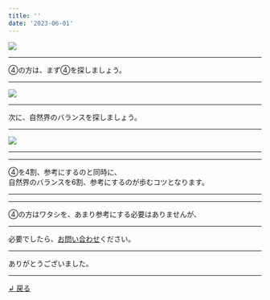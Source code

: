 ```yaml
---
title: ''
date: '2023-06-01'
---
```

![](/images/00.jpg)
***
④の方は、まず④を探しましょう。
***
![](/images/00_.jpg)
***
次に、自然界のバランスを探しましょう。
***
![](/images/00__.jpg)
***
***
④を4割、参考にするのと同時に、    
自然界のバランスを6割、参考にするのが歩むコツとなります。
***
***
④の方はワタシを、あまり参考にする必要はありませんが、
***
必要でしたら、[お問い合わせ](https://thebase.in/inquiry/01234567890)ください。
***
ありがとうございました。
***
[ ↲ 戻る ](/posts/0)
